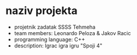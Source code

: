# naziv projekta
- projetnik zadatak SSSS Tehmeha
- team members: Leonardo Peloza & Jakov Racic
- programming language: C++
- description: Igrac igra igru "Spoji 4"
